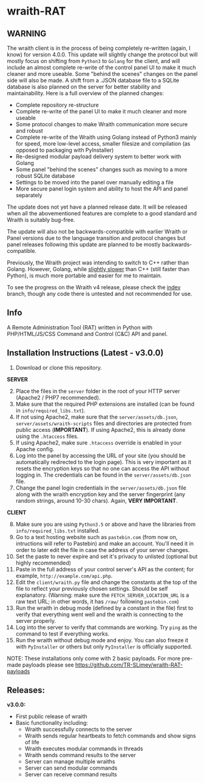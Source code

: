 # wraith-RAT

## WARNING
The wraith client is in the process of being completely re-written (again, I know) for version 4.0.0. This update will slightly change the protocol but will mostly focus on shifting from `Python3` to `Golang` for the client, and will include an almost complete re-write of the control panel UI to make it much cleaner and more useable. Some "behind the scenes" changes on the panel side will also be made. A shift from a .JSON database file to a SQLite database is also planned on the server for better stability and maintainability. Here is a full overview of the planned changes:

 - Complete repository re-structure
 - Complete re-write of the panel UI to make it much cleaner and more useable
 - Some protocol changes to make Wraith communication more secure and robust
 - Complete re-write of the Wraith using Golang instead of Python3 mainly for speed, more low-level access, smaller filesize and compilation (as opposed to packaging with PyInstaller)
 - Re-designed modular payload delivery system to better work with Golang
 - Some panel "behind the scenes" changes such as moving to a more robust SQLite database
 - Settings to be moved into the panel over manually editing a file
 - More secure panel login system and ability to host the API and panel separately
 
The update does not yet have a planned release date. It will be released when all the abovementioned features are complete to a good standard and Wraith is suitably bug-free.

The update will also not be backwards-compatible with earlier Wraith or Panel versions due to the language transition and protocol changes but panel releases following this update are planned to be mostly backwards-compatible.

Previously, the Wraith project was intending to switch to C++ rather than Golang. However, Golang, while [slightly slower](https://benchmarksgame-team.pages.debian.net/benchmarksgame/fastest/go-gpp.html) than C++ (still faster than Python), is much more portable and easier for me to maintain.

To see the progress on the Wraith v4 release, please check the [indev](https://github.com/TR-SLimey/wraith-RAT/tree/indev) branch, though any code there is untested and not recommended for use.

## Info

A Remote Administration Tool (RAT) written in Python with 
PHP/HTML/JS/CSS Command and Control (C&amp;C) API and panel.

## Installation Instructions (Latest - v3.0.0)

1) Download or clone this repository.

**SERVER**

2) Place the files in the `server` folder in the root of your HTTP server (Apache2 / PHP7 recommended).
3) Make sure that the required PHP extensions are installed (can be found in `info/required_libs.txt`).
4) If not using Apache2, make sure that the `server/assets/db.json`, `server/assets/wraith-scripts` files and directories are protected from public access (**IMPORTANT**). If using Apache2, this is already done using the `.htaccess` files.
5) If using Apache2, make sure `.htaccess` override is enabled in your Apache config.
6) Log into the panel by accessing the URL of your site (you should be automatically redirected to the login page). This is very important as it resets the encryption keys so that no one can access the API without logging in. The credentials can be found in the `server/assets/db.json` file.
7) Change the panel login credentials in the `server/assets/db.json` file along with the wraith encryption key and the server fingerprint (any random strings, around 10-30 chars). Again, **VERY IMPORTANT**.

**CLIENT**

8) Make sure you are using `Python3.5` or above and have the libraries from `info/required_libs.txt` installed.
9) Go to a text hosting website such as `pastebin.com` (from now on, intructions will refer to Pastebin) and make an account. You'll need it in order to later edit the file in case the address of your server changes.
10) Set the paste to never expire and set it's privacy to unlisted (optional but highly recommended)
11) Paste in the full address of your control server's API as the content; for example, `http://example.com/api.php`.
12) Edit the `client/wraith.py` file and change the constants at the top of the file to reflect your previously chosen settings. Should be self explanatory. (Warning: make sure the `FETCH_SERVER_LOCATION_URL` is a raw text URL; in other words, it has `/raw/` following `pastebin.com`)
13) Run the wraith in debug mode (defined by a constant in the file) first to verify that everything went well and the wraith is connecting to the server properly.
14) Log into the server to verify that commands are working. Try `ping` as the command to test if everything works.
15) Run the wraith without debug mode and enjoy. You can also freeze it with `PyInstaller` or others but only `PyInstaller` is officially supported.

NOTE: These installations only come with 2 basic payloads. For more pre-made payloads please see https://github.com/TR-SLimey/wraith-RAT-payloads

## Releases:
**v3.0.0:**
- First public release of wraith
- Basic functionality including:
  - Wraith successfully connects to the server
  - Wraith sends regular heartbeats to fetch commands and show signs of life
  - Wraith executes modular commands in threads
  - Wraith sends command results to the server
  - Server can manage multiple wraiths
  - Server can send modular commands
  - Server can receive command results
